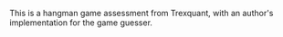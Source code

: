 This is a hangman game assessment from Trexquant, with an author's implementation for the game guesser.
